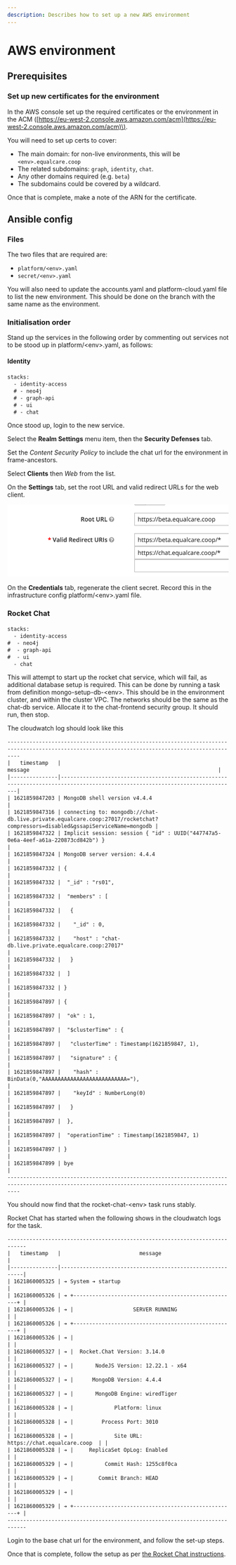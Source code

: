 ```yaml
---
description: Describes how to set up a new AWS environment
---
```


# AWS environment

## Prerequisites

### Set up new certificates for the environment

In the AWS console set up the required certificates or the environment in the ACM \([https://eu-west-2.console.aws.amazon.com/acm](https://eu-west-2.console.aws.amazon.com/acm)\).

You will need to set up certs to cover:

* The main domain: for non-live environments, this will be `<env>.equalcare.coop`
* The related subdomains: `graph`, `identity`, `chat`.
* Any other domains required \(e.g. `beta`\)
* The subdomains could be covered by a wildcard.

Once that is complete, make a note of the ARN for the certificate.

## Ansible config

### Files

The two files that are required are:

* `platform/<env>.yaml`
* `secret/<env>.yaml`

You will also need to update the accounts.yaml and platform-cloud.yaml file to list the new environment. This should be done on the branch with the same name as the environment.

### Initialisation order

Stand up the services in the following order by commenting out services not to be stood up in platform/&lt;env&gt;.yaml, as follows:

#### Identity

```text
stacks:
  - identity-access
  # - neo4j
  # - graph-api
  # - ui
  # - chat
```

Once stood up, login to the new service.

Select the **Realm Settings** menu item, then the **Security Defenses** tab.

Set the _Content Security Policy_ to include the chat url for the environment in frame-ancestors.

Select **Clients** then _Web_ from the list.

On the **Settings** tab, set the root URL and valid redirect URLs for the web client.

![](../.gitbook/assets/image%20%285%29.png)

On the **Credentials** tab, regenerate the client secret. Record this in the infrastructure config platform/&lt;env&gt;.yaml file.

### Rocket Chat

```text
stacks:
  - identity-access
#  - neo4j
#  - graph-api
#  - ui
  - chat
```

This will attempt to start up the rocket chat service, which will fail, as additional database setup is required. This can be done by running a task from definition mongo-setup-db-&lt;env&gt;. This should be in the environment cluster, and within the cluster VPC. The networks should be the same as the chat-db service. Allocate it to the chat-frontend security group. It should run, then stop.

The cloudwatch log should look like this

```text
------------------------------------------------------------------------------------------------------------------------------------------------
|   timestamp   |                                                           message                                                            |
|---------------|------------------------------------------------------------------------------------------------------------------------------|
| 1621859847203 | MongoDB shell version v4.4.4                                                                                                 |
| 1621859847316 | connecting to: mongodb://chat-db.live.private.equalcare.coop:27017/rocketchat?compressors=disabled&gssapiServiceName=mongodb |
| 1621859847322 | Implicit session: session { "id" : UUID("447747a5-0e6a-4eef-a61a-220873cd842b") }                                            |
| 1621859847324 | MongoDB server version: 4.4.4                                                                                                |
| 1621859847332 | {                                                                                                                            |
| 1621859847332 |  "_id" : "rs01",                                                                                                             |
| 1621859847332 |  "members" : [                                                                                                               |
| 1621859847332 |   {                                                                                                                          |
| 1621859847332 |    "_id" : 0,                                                                                                                |
| 1621859847332 |    "host" : "chat-db.live.private.equalcare.coop:27017"                                                                      |
| 1621859847332 |   }                                                                                                                          |
| 1621859847332 |  ]                                                                                                                           |
| 1621859847332 | }                                                                                                                            |
| 1621859847897 | {                                                                                                                            |
| 1621859847897 |  "ok" : 1,                                                                                                                   |
| 1621859847897 |  "$clusterTime" : {                                                                                                          |
| 1621859847897 |   "clusterTime" : Timestamp(1621859847, 1),                                                                                  |
| 1621859847897 |   "signature" : {                                                                                                            |
| 1621859847897 |    "hash" : BinData(0,"AAAAAAAAAAAAAAAAAAAAAAAAAAA="),                                                                       |
| 1621859847897 |    "keyId" : NumberLong(0)                                                                                                   |
| 1621859847897 |   }                                                                                                                          |
| 1621859847897 |  },                                                                                                                          |
| 1621859847897 |  "operationTime" : Timestamp(1621859847, 1)                                                                                  |
| 1621859847897 | }                                                                                                                            |
| 1621859847899 | bye                                                                                                                          |
------------------------------------------------------------------------------------------------------------------------------------------------
```

You should now find that the rocket-chat-&lt;env&gt; task runs stably.

Rocket Chat has started when the following shows in the cloudwatch logs for the task.

```text
----------------------------------------------------------------------------
|   timestamp   |                         message                          |
|---------------|----------------------------------------------------------|
| 1621860005325 | ➔ System ➔ startup                                       |
| 1621860005326 | ➔ +----------------------------------------------------+ |
| 1621860005326 | ➔ |                   SERVER RUNNING                   | |
| 1621860005326 | ➔ +----------------------------------------------------+ |
| 1621860005326 | ➔ |                                                    | |
| 1621860005327 | ➔ |  Rocket.Chat Version: 3.14.0                       | |
| 1621860005327 | ➔ |       NodeJS Version: 12.22.1 - x64                | |
| 1621860005327 | ➔ |      MongoDB Version: 4.4.4                        | |
| 1621860005327 | ➔ |       MongoDB Engine: wiredTiger                   | |
| 1621860005328 | ➔ |             Platform: linux                        | |
| 1621860005328 | ➔ |         Process Port: 3010                         | |
| 1621860005328 | ➔ |             Site URL: https://chat.equalcare.coop  | |
| 1621860005328 | ➔ |     ReplicaSet OpLog: Enabled                      | |
| 1621860005329 | ➔ |          Commit Hash: 1255c8f0ca                   | |
| 1621860005329 | ➔ |        Commit Branch: HEAD                         | |
| 1621860005329 | ➔ |                                                    | |
| 1621860005329 | ➔ +----------------------------------------------------+ |
----------------------------------------------------------------------------
```

Login to the base chat url for the environment, and follow the set-up steps.

Once that is complete, follow the setup as per [the Rocket Chat instructions](rocket-chat/).

